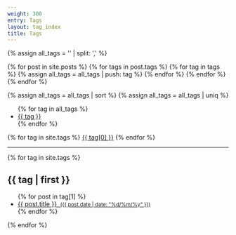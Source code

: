 ```yaml
---
weight: 300
entry: Tags
layout: tag_index
title: Tags
---
```



{% assign all_tags = '' | split: ',' %}

 {% for post in site.posts %}
    {% for tags in post.tags %}
        {% for tag in tags %}
            {% assign all_tags = all_tags | push: tag %}
        {% endfor %}
    {% endfor %}
{% endfor %}

{% assign all_tags = all_tags | sort %}
{% assign all_tags = all_tags | uniq %}

<ul class="tag-list">
    {% for tag in all_tags %}
        <li><a href="{{ site.tag_dir | prepend: '/' }}/{{ tag | uri_escape }}">{{ tag }}</a></li>
    {% endfor %}

</ul>


<div class="tags-expo">
  <div class="tags-expo-list">
    {% for tag in site.tags %}
    <a href="#{{ tag[0] | slugify }}" class="post-tag">{{ tag[0] }}</a>
    {% endfor %}
  </div>
  <hr/>
  <div class="tags-expo-section">
    {% for tag in site.tags %}
    <h2 id="{{ tag[0] | slugify }}">{{ tag | first }}</h2>
    <ul class="tags-expo-posts">
      {% for post in tag[1] %}
        <a class="post-title" href="{{ site.baseurl }}{{ post.url }}">
      <li>
        {{ post.title }}
      &nbsp;<small class="post-date">({{ post.date | date: "%d/%m/%y" }})</small>
      </li>
      </a>
      {% endfor %}
    </ul>
    {% endfor %}
  </div>
</div>
